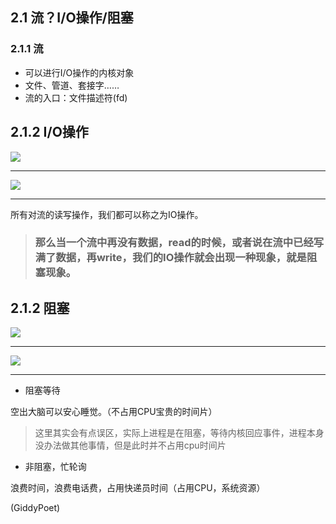 ## 2.1 流？I\/O操作\/阻塞

### 2.1.1 流

* 可以进行I\/O操作的内核对象
* 文件、管道、套接字……
* 流的入口：文件描述符\(fd\)

## 2.1.2 I\/O操作

![](/assets/libevent-2-io操作01.png)

---

![](/assets/libevent-2-io操作02.png)

---

所有对流的读写操作，我们都可以称之为IO操作。

> ### 那么当一个流中再没有数据，read的时候，或者说在流中已经写满了数据，再write，我们的IO操作就会出现一种现象，就是阻塞现象。

## 2.1.2 阻塞



![](/assets/libevent-2-阻塞01.png)

---

![](/assets/libevent-2-阻塞02.png)

---

* 阻塞等待

空出大脑可以安心睡觉。（不占用CPU宝贵的时间片）

> 这里其实会有点误区，实际上进程是在阻塞，等待内核回应事件，进程本身没办法做其他事情，但是此时并不占用cpu时间片


* 非阻塞，忙轮询

浪费时间，浪费电话费，占用快递员时间（占用CPU，系统资源）







\(GiddyPoet\)






